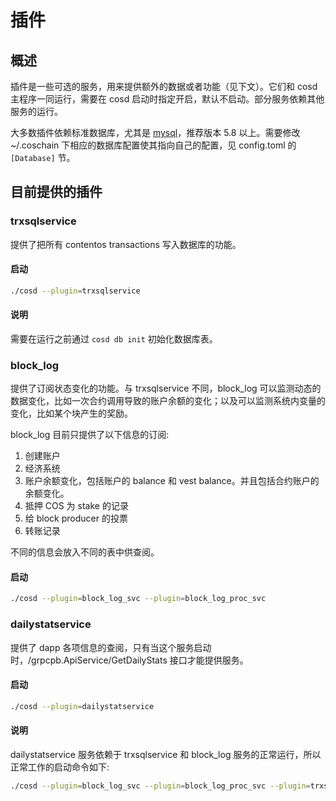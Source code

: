 # 插件

## 概述

插件是一些可选的服务，用来提供额外的数据或者功能（见下文）。它们和 cosd 主程序一同运行，需要在 cosd 启动时指定开启，默认不启动。部分服务依赖其他服务的运行。

大多数插件依赖标准数据库，尤其是 [mysql](https://www.mysql.com/)，推荐版本 5.8 以上。需要修改 ~/.coschain 下相应的数据库配置使其指向自己的配置，见 config.toml 的 `[Database]` 节。

## 目前提供的插件

### trxsqlservice

提供了把所有 contentos transactions 写入数据库的功能。

#### 启动

```bash
./cosd --plugin=trxsqlservice
```

#### 说明

需要在运行之前通过 `cosd db init` 初始化数据库表。

### block_log

提供了订阅状态变化的功能。与 trxsqlservice 不同，block_log 可以监测动态的数据变化，比如一次合约调用导致的账户余额的变化；以及可以监测系统内变量的变化，比如某个块产生的奖励。

block_log 目前只提供了以下信息的订阅:

1. 创建账户
2. 经济系统
3. 账户余额变化，包括账户的 balance 和 vest balance。并且包括合约账户的余额变化。
4. 抵押 COS 为 stake 的记录
5. 给 block producer 的投票
6. 转账记录

不同的信息会放入不同的表中供查阅。

#### 启动

```bash
./cosd --plugin=block_log_svc --plugin=block_log_proc_svc
```

### dailystatservice

提供了 dapp 各项信息的查阅，只有当这个服务启动时，/grpcpb.ApiService/GetDailyStats 接口才能提供服务。

#### 启动

```bash
./cosd --plugin=dailystatservice
```

#### 说明

dailystatservice 服务依赖于 trxsqlservice 和 block_log 服务的正常运行，所以正常工作的启动命令如下:

```bash
./cosd --plugin=block_log_svc --plugin=block_log_proc_svc --plugin=trxsqlservice --plugin=dailystatservice
```